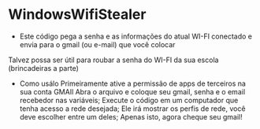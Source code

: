 # WindowsWifiStealer
- Este código pega a senha e as informações do atual WI-FI conectado e envia para o gmail (ou e-mail) que você colocar

Talvez possa ser útil para roubar a senha do WI-FI da sua escola (brincadeiras a parte)

- Como usálo
 Primeiramente ative a permissão de apps de terceiros na sua conta GMAIl 
 Abra o arquivo e coloque seu gmail, senha e o email recebedor nas variáveis;
 Execute o código em um computador que tenha acesso a rede desejada;
 Ele irá mostrar os perfis de rede, você deve escolher entre um deles;
 Apenas isto, agora cheque seu gmail!
